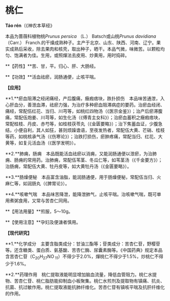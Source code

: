 # 桃仁

**Táo rén**（《神农本草经》

本品为蔷薇科植物桃*Prunus persica* （L.） Batsch或山桃*Prunus davidiana* （Carr.） Franch.的干燥成熟种子。主产于北京、山东、陕西、河南、辽宁。果实成熟后采收，除去果肉和核壳，取出种子，晒干。本品气微，味微苦。以颗粒均匀、饱满者为佳。生用，或照燀法去皮用、炒黄用，用时捣碎。

**【药性】**苦、甘，平。归心、肝、大肠经。

**【功效】**活血祛瘀，润肠通便，止咳平喘。

**【应用】**

**1.**瘀血阻滞之经闭痛经，产后腹痛，癥瘕痞块，跌扑损伤　本品味苦通泄，入心肝血分，善泄血滞，祛瘀力强，为治疗多种瘀血阻滞病症的要药。治瘀血经闭、痛经，常配伍红花、当归、川芎等，如桃红四物汤（《医宗金鉴》）；治产后瘀滞腹痛，常配伍炮姜、川芎等，如生化汤（《傅青主女科》）；治瘀血蓄积之癥瘕痞块，常配桂枝、丹皮、赤芍等，如桂枝茯苓丸（《金匮要略》）；治下焦蓄血证，少腹急结，小便自利，其人如狂，甚则烦躁谵语，至夜发热者，常配伍大黄、芒硝、桂枝等药，如桃核承气汤（《伤寒论》）；治跌打损伤，瘀肿疼痛，常配当归、红花、大黄等，如复元活血汤（《医学发明》）。

**2.**肺痈，肠痈　本品既能活血祛瘀以消痈，又能润肠通便以泄瘀，为治肺痈、肠痈的常用药。治肺痈，常配伍苇茎、冬瓜仁等，如苇茎汤（《千金要方》）；治肠痈，常配伍大黄、牡丹皮等，如大黄牡丹汤（《金匮要略》）。

**3.**肠燥便秘　本品富含油脂，能润肠通便，用于肠燥便秘，常配伍当归、火麻仁等，如润肠丸（《脾胃论》）。

**4.**咳嗽气喘　本品味苦降泄，能降泄肺气，止咳平喘。治咳嗽气喘，既可单用煮粥食用，又常与苦杏仁同用。

**【用法用量】**煎服，5～10g。

**【使用注意】**孕妇及便溏者慎用。

**【现代研究】**

**1.**化学成分　主要含脂类成分：甘油三酯等；苷类成分：苦杏仁苷，野樱苷等。还含糖类、蛋白质、氨基酸、苦杏仁酶、尿囊素酶等。《中国药典》规定本品含苦杏仁苷（C<sub>20</sub>H<sub>27</sub>NO<sub> 11</sub>）不得少于2.0%，燀桃仁不得少于1.5%，炒桃仁不得少于1.6%。

**2.**药理作用　桃仁提取液能明显增加脑血流量，降低血管阻力。桃仁水提物、苦杏仁苷、桃仁脂肪能抑制血小板聚集。桃仁水煎剂及提取物有镇痛、抗炎、抗菌、抗过敏作用。桃仁提取液能抗肺纤维化。苦杏仁苷有镇咳平喘及抗肝纤维化的作用。